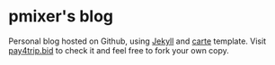 # pmixer's blog

Personal blog hosted on Github, using [Jekyll](http://jekyllrb.com/) and [carte](https://github.com/Wiredcraft/carte) template. Visit [pay4trip.bid](http://pay4trip.bid) to check it and feel free to fork your own copy.
<!--stackedit_data:
eyJoaXN0b3J5IjpbMTYxNTM3NjAzMF19
-->